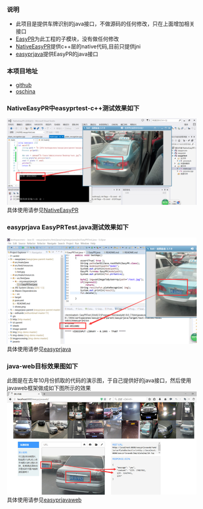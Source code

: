 ### 说明
+ 此项目是提供车牌识别的java接口，不做源码的任何修改，只在上面增加相关接口
+ [EasyPR][1]为此工程的子模块，没有做任何修改
+ [NativeEasyPR](NativeEasyPR)提供c++层的native代码,目前只提供jni
+ [easyprjava](easyprjava)提供EasyPR的java接口

### 本项目地址
+ [github][2]
+ [oschina][3]

### NativeEasyPR中easyprtest-c++测试效果如下
![easyprtes-cpp效果图](NativeEasyPR/easyprtest/shows.png)
具体使用请参见[NativeEasyPR](NativeEasyPR)

### easyprjava EasyPRTest.java测试效果如下
![EasyPRTest.java效果图](easyprjava/shows.png)
具体使用请参见[easyprjava](easyprjava)

### java-web目标效果图如下
此图是在去年10月份抓取的代码的演示图，于自己提供好的java接口，然后使用javaweb框架做成如下图所示的效果
![imageDemo效果图](easyprjavaweb/shows.jpg)
具体使用请参见[easyprjavaweb](easyprjavaweb)

[1]: https://git.oschina.net/easypr/EasyPR
[2]: https://github.com/smirkcat/EasyPR-native.git
[3]: https://git.oschina.net/smirkcat/EasyPR-JAVA.git